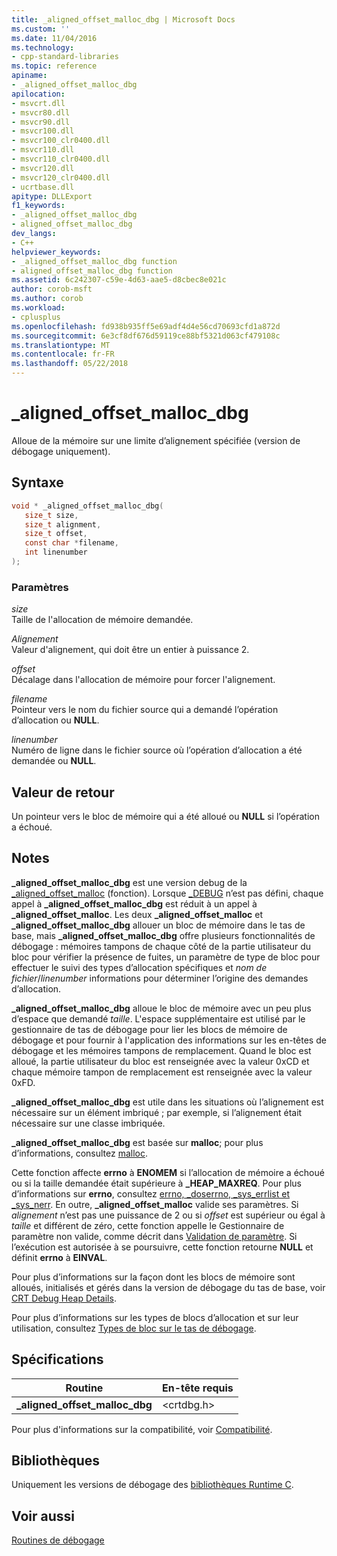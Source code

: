 ```yaml
---
title: _aligned_offset_malloc_dbg | Microsoft Docs
ms.custom: ''
ms.date: 11/04/2016
ms.technology:
- cpp-standard-libraries
ms.topic: reference
apiname:
- _aligned_offset_malloc_dbg
apilocation:
- msvcrt.dll
- msvcr80.dll
- msvcr90.dll
- msvcr100.dll
- msvcr100_clr0400.dll
- msvcr110.dll
- msvcr110_clr0400.dll
- msvcr120.dll
- msvcr120_clr0400.dll
- ucrtbase.dll
apitype: DLLExport
f1_keywords:
- _aligned_offset_malloc_dbg
- aligned_offset_malloc_dbg
dev_langs:
- C++
helpviewer_keywords:
- _aligned_offset_malloc_dbg function
- aligned_offset_malloc_dbg function
ms.assetid: 6c242307-c59e-4d63-aae5-d8cbec8e021c
author: corob-msft
ms.author: corob
ms.workload:
- cplusplus
ms.openlocfilehash: fd938b935ff5e69adf4d4e56cd70693cfd1a872d
ms.sourcegitcommit: 6e3cf8df676d59119ce88bf5321d063cf479108c
ms.translationtype: MT
ms.contentlocale: fr-FR
ms.lasthandoff: 05/22/2018
---
```

# <a name="alignedoffsetmallocdbg"></a>_aligned_offset_malloc_dbg

Alloue de la mémoire sur une limite d’alignement spécifiée (version de débogage uniquement).

## <a name="syntax"></a>Syntaxe

```C
void * _aligned_offset_malloc_dbg(
   size_t size,
   size_t alignment,
   size_t offset,
   const char *filename,
   int linenumber
);
```

### <a name="parameters"></a>Paramètres

*size*<br/>
Taille de l'allocation de mémoire demandée.

*Alignement*<br/>
Valeur d'alignement, qui doit être un entier à puissance 2.

*offset*<br/>
Décalage dans l'allocation de mémoire pour forcer l'alignement.

*filename*<br/>
Pointeur vers le nom du fichier source qui a demandé l’opération d’allocation ou **NULL**.

*linenumber*<br/>
Numéro de ligne dans le fichier source où l’opération d’allocation a été demandée ou **NULL**.

## <a name="return-value"></a>Valeur de retour

Un pointeur vers le bloc de mémoire qui a été alloué ou **NULL** si l’opération a échoué.

## <a name="remarks"></a>Notes

**_aligned_offset_malloc_dbg** est une version debug de la [_aligned_offset_malloc](aligned-offset-malloc.md) (fonction). Lorsque [_DEBUG](../../c-runtime-library/debug.md) n’est pas défini, chaque appel à **_aligned_offset_malloc_dbg** est réduit à un appel à **_aligned_offset_malloc**. Les deux **_aligned_offset_malloc** et **_aligned_offset_malloc_dbg** allouer un bloc de mémoire dans le tas de base, mais **_aligned_offset_malloc_dbg** offre plusieurs fonctionnalités de débogage : mémoires tampons de chaque côté de la partie utilisateur du bloc pour vérifier la présence de fuites, un paramètre de type de bloc pour effectuer le suivi des types d’allocation spécifiques et *nom de fichier*/*linenumber* informations pour déterminer l’origine des demandes d’allocation.

**_aligned_offset_malloc_dbg** alloue le bloc de mémoire avec un peu plus d’espace que demandé *taille*. L'espace supplémentaire est utilisé par le gestionnaire de tas de débogage pour lier les blocs de mémoire de débogage et pour fournir à l'application des informations sur les en-têtes de débogage et les mémoires tampons de remplacement. Quand le bloc est alloué, la partie utilisateur du bloc est renseignée avec la valeur 0xCD et chaque mémoire tampon de remplacement est renseignée avec la valeur 0xFD.

**_aligned_offset_malloc_dbg** est utile dans les situations où l’alignement est nécessaire sur un élément imbriqué ; par exemple, si l’alignement était nécessaire sur une classe imbriquée.

**_aligned_offset_malloc_dbg** est basée sur **malloc**; pour plus d’informations, consultez [malloc](malloc.md).

Cette fonction affecte **errno** à **ENOMEM** si l’allocation de mémoire a échoué ou si la taille demandée était supérieure à **_HEAP_MAXREQ**. Pour plus d’informations sur **errno**, consultez [errno, _doserrno, _sys_errlist et _sys_nerr](../../c-runtime-library/errno-doserrno-sys-errlist-and-sys-nerr.md). En outre, **_aligned_offset_malloc** valide ses paramètres. Si *alignement* n’est pas une puissance de 2 ou si *offset* est supérieur ou égal à *taille* et différent de zéro, cette fonction appelle le Gestionnaire de paramètre non valide, comme décrit dans [ Validation de paramètre](../../c-runtime-library/parameter-validation.md). Si l’exécution est autorisée à se poursuivre, cette fonction retourne **NULL** et définit **errno** à **EINVAL**.

Pour plus d’informations sur la façon dont les blocs de mémoire sont alloués, initialisés et gérés dans la version de débogage du tas de base, voir [CRT Debug Heap Details](/visualstudio/debugger/crt-debug-heap-details).

Pour plus d’informations sur les types de blocs d’allocation et sur leur utilisation, consultez [Types de bloc sur le tas de débogage](/visualstudio/debugger/crt-debug-heap-details).

## <a name="requirements"></a>Spécifications

|Routine|En-tête requis|
|-------------|---------------------|
|**_aligned_offset_malloc_dbg**|\<crtdbg.h>|

Pour plus d'informations sur la compatibilité, voir [Compatibilité](../../c-runtime-library/compatibility.md).

## <a name="libraries"></a>Bibliothèques

Uniquement les versions de débogage des [bibliothèques Runtime C](../../c-runtime-library/crt-library-features.md).

## <a name="see-also"></a>Voir aussi

[Routines de débogage](../../c-runtime-library/debug-routines.md)<br/>
